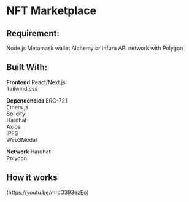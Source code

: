 # NFT Marketplace

## Requirement: 
Node.js 
Metamask wallet
Alchemy or Infura API network with Polygon


## Built With: 
**Frontend**
React/Next.js <br/>
Tailwind.css


**Dependencies**
ERC-721 <br/>
Ethers.js <br/>
Solidity <br/>
Hardhat <br/>
Axios <br/>
IPFS <br/>
Web3Modal 

**Network**
Hardhat <br/>
Polygon


## How it works 

(https://youtu.be/mrcD393ezEo)

